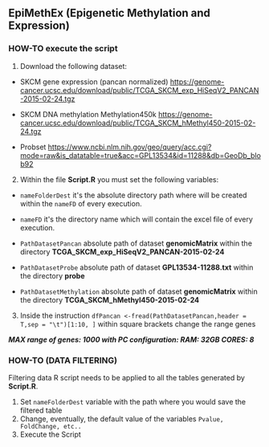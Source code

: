 ## EpiMethEx (Epigenetic Methylation and Expression)

### HOW-TO execute the script

1. Download the following dataset:

 * SKCM gene expression (pancan normalized) https://genome-cancer.ucsc.edu/download/public/TCGA_SKCM_exp_HiSeqV2_PANCAN-2015-02-24.tgz

 * SKCM DNA methylation Methylation450k https://genome-cancer.ucsc.edu/download/public/TCGA_SKCM_hMethyl450-2015-02-24.tgz 

 * Probset https://www.ncbi.nlm.nih.gov/geo/query/acc.cgi?mode=raw&is_datatable=true&acc=GPL13534&id=11288&db=GeoDb_blob92

2. Within the file **Script.R** you must set the following variables: 

  * `nameFolderDest` it's the absolute directory path where will be created within the `nameFD` of every execution.
  
  * `nameFD` it's the directory name which will contain the excel file of every execution.
  
  * `PathDatasetPancan` absolute path of dataset **genomicMatrix** within the directory **TCGA_SKCM_exp_HiSeqV2_PANCAN-2015-02-24**
  
  * `PathDatasetProbe` absolute path of dataset **GPL13534-11288.txt** within the directory **probe**
  
  * `PathDatasetMethylation` absolute path of dataset **genomicMatrix** within the directory **TCGA_SKCM_hMethyl450-2015-02-24**
  
3.  Inside the instruction `dfPancan <-fread(PathDatasetPancan,header = T,sep = "\t")[1:10, ]` within square brackets change the range genes

**_MAX range of genes: 1000 with PC configuration: RAM: 32GB CORES: 8_**



### HOW-TO (DATA FILTERING)

Filtering data R script needs to be applied to all the tables generated by **Script.R**.

1. Set `nameFolderDest` variable with the path where you would save the filtered table
2. Change, eventually, the default value of the variables `Pvalue, FoldChange, etc..`
3. Execute the Script
